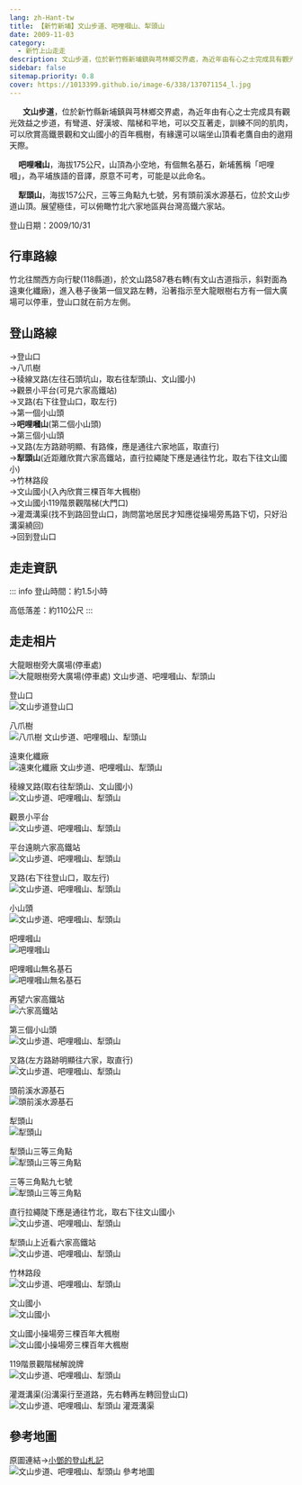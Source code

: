 ```yaml
---
lang: zh-Hant-tw
title: 【新竹新埔】文山步道、吧哩嘓山、犁頭山
date: 2009-11-03
category: 
  - 新竹上山走走
description: 文山步道，位於新竹縣新埔鎮與芎林鄉交界處，為近年由有心之士完成具有觀光效益之步道，有彎道、好漢坡、階梯和平地，可以交互著走，訓練不同的肌肉，可以欣賞高鐵景觀和文山國小的百年楓樹，有緣還可以端坐山頂看老鷹自由的遨翔天際。吧哩嘓山，海拔175公尺，山頂為小空地，新埔舊稱「吧哩嘓」，為平埔族語的音譯，原意不可考。
sidebar: false
sitemap.priority: 0.8
cover: https://1013399.github.io/image-6/338/137071154_l.jpg
---
```


      **文山步道**，位於新竹縣新埔鎮與芎林鄉交界處，為近年由有心之士完成具有觀光效益之步道，有彎道、好漢坡、階梯和平地，可以交互著走，訓練不同的肌肉，可以欣賞高鐵景觀和文山國小的百年楓樹，有緣還可以端坐山頂看老鷹自由的遨翔天際。  

    **吧哩嘓山**，海拔175公尺，山頂為小空地，有個無名基石，新埔舊稱「吧哩嘓」，為平埔族語的音譯，原意不可考，可能是以此命名。  
<!-- more -->

    **犁頭山**，海拔157公尺，三等三角點九七號，另有頭前溪水源基石，位於文山步道山頂。展望極佳，可以俯瞰竹北六家地區與台灣高鐵六家站。  
  
登山日期：2009/10/31  
  
## 行車路線
竹北往關西方向行駛(118縣道)，於文山路587巷右轉(有文山古道指示，斜對面為遠東化纖廠)，進入巷子後第一個叉路左轉，沿著指示至大龍眼樹右方有一個大廣場可以停車，登山口就在前方左側。  
  
## 登山路線
→登山口  
→八爪樹  
→稜線叉路(左往石頭坑山，取右往犁頭山、文山國小)  
→觀景小平台(可見六家高鐵站)  
→叉路(右下往登山口，取左行)  
→第一個小山頭  
→**吧哩嘓山**(第二個小山頭)  
→第三個小山頭  
→叉路(左方路跡明顯、有路條，應是通往六家地區，取直行)  
→**犁頭山**(近距離欣賞六家高鐵站，直行拉繩陡下應是通往竹北，取右下往文山國小)  
→竹林路段  
→文山國小(入內欣賞三棵百年大楓樹)  
→文山國小119階景觀階梯(大門口)  
→灌溉溝渠(找不到路回登山口，詢問當地居民才知應從操場旁馬路下切，只好沿溝渠繞回)  
→回到登山口  


## 走走資訊
::: info
登山時間：約1.5小時  
  
高低落差：約110公尺
:::

## 走走相片
大龍眼樹旁大廣場(停車處)  
![大龍眼樹旁大廣場(停車處) 文山步道、吧哩嘓山、犁頭山](https://1013399.github.io/image-6/338/137070593_l.jpg)

登山口  
![文山步道登山口](https://1013399.github.io/image-6/338/137070603_l.jpg)

八爪樹  
![八爪樹 文山步道、吧哩嘓山、犁頭山](https://1013399.github.io/image-6/338/137070611_l.jpg)

遠東化纖廠  
![遠東化纖廠 文山步道、吧哩嘓山、犁頭山](https://1013399.github.io/image-6/338/137070620_l.jpg)

稜線叉路(取右往犁頭山、文山國小)  
![文山步道、吧哩嘓山、犁頭山](https://1013399.github.io/image-6/338/137070765_l.jpg)

觀景小平台  
![文山步道、吧哩嘓山、犁頭山](https://1013399.github.io/image-6/338/137070864_l.jpg)

平台遠眺六家高鐵站  
![文山步道、吧哩嘓山、犁頭山](https://1013399.github.io/image-6/338/137070962_l.jpg)

叉路(右下往登山口，取左行)  
![文山步道、吧哩嘓山、犁頭山](https://1013399.github.io/image-6/338/137071069_l.jpg)

小山頭  
![文山步道、吧哩嘓山、犁頭山](https://1013399.github.io/image-6/338/137071076_l.jpg)

吧哩嘓山  
![吧哩嘓山](https://1013399.github.io/image-6/338/137071141_l.jpg)

吧哩嘓山無名基石  
![吧哩嘓山無名基石](https://1013399.github.io/image-6/338/137071146_l.jpg)

再望六家高鐵站  
![六家高鐵站](https://1013399.github.io/image-6/338/137071154_l.jpg)

第三個小山頭  
![文山步道、吧哩嘓山、犁頭山](https://1013399.github.io/image-6/338/137071163_l.jpg)

叉路(左方路跡明顯往六家，取直行)  
![文山步道、吧哩嘓山、犁頭山](https://1013399.github.io/image-6/338/137071171_l.jpg)

頭前溪水源基石  
![頭前溪水源基石](https://1013399.github.io/image-6/338/137071181_l.jpg)

犁頭山  
![犁頭山](https://1013399.github.io/image-6/338/137071202_l.jpg)

犁頭山三等三角點  
![犁頭山三等三角點](https://1013399.github.io/image-6/338/137071188_l.jpg)

三等三角點九七號  
![犁頭山三等三角點](https://1013399.github.io/image-6/338/137071196_l.jpg)

直行拉繩陡下應是通往竹北，取右下往文山國小  
![文山步道、吧哩嘓山、犁頭山](https://1013399.github.io/image-6/338/137071207_l.jpg)

犁頭山上近看六家高鐵站  
![文山步道、吧哩嘓山、犁頭山](https://1013399.github.io/image-6/338/137071214_l.jpg)

竹林路段  
![文山步道、吧哩嘓山、犁頭山](https://1013399.github.io/image-6/338/137071272_l.jpg)

文山國小  
![文山國小](https://1013399.github.io/image-6/338/137071333_l.jpg)

文山國小操場旁三棵百年大楓樹  
![文山國小操場旁三棵百年大楓樹](https://1013399.github.io/image-6/338/137071342_l.jpg)

119階景觀階梯解說牌  
![文山步道、吧哩嘓山、犁頭山](https://1013399.github.io/image-6/338/137071347_l.jpg)

灌溉溝渠(沿溝渠行至道路，先右轉再左轉回登山口)  
![文山步道、吧哩嘓山、犁頭山 灌溉溝渠](https://1013399.github.io/image-6/338/137070584_l.jpg)

## 參考地圖
原圖連結→[小鄧的登山札記](http://designteng.googlepages.com/980221-03.jpg)  
![文山步道、吧哩嘓山、犁頭山 參考地圖](https://1013399.github.io/image-6/338/137071376_l.jpg)